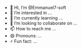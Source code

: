- 👋 Hi, I’m @Emmanuel7-soft
- 👀 I’m interested in ...
- 🌱 I’m currently learning ...
- 💞️ I’m looking to collaborate on ...
- 📫 How to reach me ...
- 😄 Pronouns: ...
- ⚡ Fun fact: ...

<!---
Emmanuel7-soft/Emmanuel7-soft is a ✨ special ✨ repository because its `README.md` (this file) appears on your GitHub profile.
You can click the Preview link to take a look at your changes.
--->

